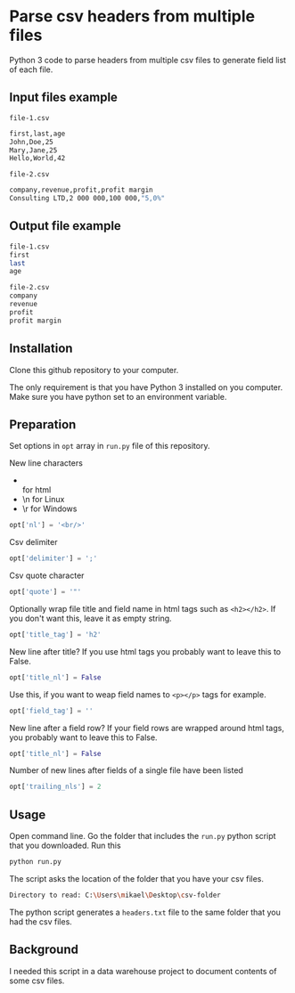 # Parse csv headers from multiple files

Python 3 code to parse headers from multiple csv files to generate field list of each file.

## Input files example
`file-1.csv`
```sh
first,last,age
John,Doe,25
Mary,Jane,25
Hello,World,42
```

`file-2.csv`
```sh
company,revenue,profit,profit margin
Consulting LTD,2 000 000,100 000,"5,0%" 
```

## Output file example
```sh
file-1.csv
first
last
age

file-2.csv
company
revenue
profit
profit margin
```

## Installation

Clone this github repository to your computer.

The only requirement is that you have Python 3 installed on you computer. Make sure you have python set to an environment variable.

## Preparation
Set options in `opt` array in `run.py` file of this repository.

New line characters
- </br> for html
- \n for Linux
- \r for Windows
```python
opt['nl'] = '<br/>'
```
Csv delimiter
```python
opt['delimiter'] = ';'
```
Csv quote character
```python
opt['quote'] = '"'
```
Optionally wrap file title and field name in html tags such as `<h2></h2>`. If you don't want this, leave it as empty string.
```python
opt['title_tag'] = 'h2'
```
New line after title? If you use html tags you probably want to leave this to False.
```python
opt['title_nl'] = False
```
Use this, if you want to weap field names to `<p></p>` tags for example.
```python
opt['field_tag'] = ''
```
New line after a field row? If your field rows are wrapped around html tags, you probably want to leave this to False.
```python
opt['title_nl'] = False
```
Number of new lines after fields of a single file have been listed 
```python
opt['trailing_nls'] = 2
```

## Usage
Open command line.
Go the folder that includes the `run.py` python script that you downloaded.
Run this
```sh
python run.py
```
The script asks the location of the folder that you have your csv files.
```sh
Directory to read: C:\Users\mikael\Desktop\csv-folder
```

The python script generates a `headers.txt` file to the same folder that you had the csv files.

## Background

I needed this script in a data warehouse project to document contents of some csv files.
